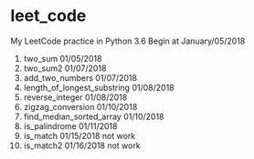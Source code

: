 # leet_code
My LeetCode practice in Python 3.6
Begin at January/05/2018
<ol>
  <li>two_sum 01/05/2018</li>
  <li>two_sum2 01/07/2018</li>
  <li>add_two_numbers 01/07/2018</li>
  <li>length_of_longest_substring 01/08/2018</li>
  <li>reverse_integer 01/08/2018</li>
  <li>zigzag_conversion 01/10/2018</li>
  <li>find_median_sorted_array 01/10/2018</li>
  <li>is_palindrome 01/11/2018</li>
  <li>is_match 01/15/2018 not work</li>
  <li>is_match2 01/16/2018 not work</li>
</ol>

